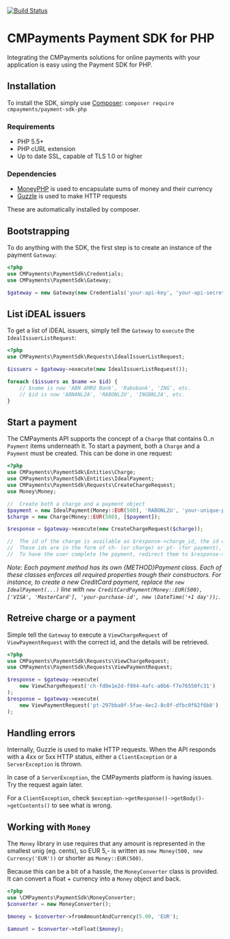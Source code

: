 [![Build Status](https://travis-ci.org/cmpayments/payments-sdk-php.svg?branch=master)](https://travis-ci.org/cmpayments/payments-sdk-php)

# CMPayments Payment SDK for PHP
Integrating the CMPayments solutions for online payments with your application is easy using the Payment SDK for PHP.

## Installation
To install the SDK, simply use [Composer](https://getcomposer.org/):
```composer require cmpayments/payment-sdk-php```

### Requirements
 - PHP 5.5+
 - PHP cURL extension
 - Up to date SSL, capable of TLS 1.0 or higher
 
### Dependencies
 - [MoneyPHP](https://github.com/moneyphp) is used to encapsulate sums of money and their currency
 - [Guzzle](https://github.com/guzzle/guzzle) is used to make HTTP requests
 
These are automatically installed by composer.

## Bootstrapping
To do anything with the SDK, the first step is to create an instance of the payment `Gateway`:

```php
<?php
use CMPayments\PaymentSdk\Credentials;
use CMPayments\PaymentSdk\Gateway;

$gateway = new Gateway(new Credentials('your-api-key', 'your-api-secret'));
```

## List iDEAL issuers
To get a list of iDEAL issuers, simply tell the `Gateway` to `execute` the `IdealIssuerListRequest`:

```php
<?php
use CMPayments\PaymentSdk\Requests\IdealIssuerListRequest;

$issuers = $gateway->execute(new IdealIssuerListRequest());

foreach ($issuers as $name => $id) {
    // $name is now 'ABN AMRO Bank', 'Rabobank', 'ING', etc.
    // $id is now 'ABNANL2A', 'RABONL2U', 'INGBNL2A', etc.
}
```

## Start a payment
The CMPayments API supports the concept of a `Charge` that contains 0..n `Payment` items underneath it. To start a payment, both a `Charge` and a `Payment` must be created.
This can be done in one request:

```php
<?php
use CMPayments\PaymentSdk\Entities\Charge;
use CMPayments\PaymentSdk\Entities\IdealPayment;
use CMPayments\PaymentSdk\Requests\CreateChargeRequest;
use Money\Money;

//  Create both a charge and a payment object
$payment = new IdealPayment(Money::EUR(500), 'RABONL2U', 'your-unique-purchase-id', 'A description of the transaction');
$charge = new Charge(Money::EUR(500), [$payment]);

$response = $gateway->execute(new CreateChargeRequest($charge));

//  The id of the charge is available as $response->charge_id, the id of the payment in $response->payments[0]->payment_id
//  These ids are in the form of ch- (or charge) or pt- (for payment), followed by a uuid v4.
//  To have the user complete the payment, redirect them to $response->payments[0]->payment_details->authentication_url
```

*Note: Each payment method has its own {METHOD}Payment class.
Each of these classes enforces all required properties trough their constructors.
For instance, to create a new CreditCard payment, replace the `new IdealPayment(...)` line with `new CreditCardPayment(Money::EUR(500), ['VISA', 'MasterCard'], 'your-purchase-id', new \DateTime('+1 day'));`.*

## Retreive charge or a payment
Simple tell the `Gateway` to execute a `ViewChargeRequest` of `ViewPaymentRequest` with the correct id, and the details will be retrieved.

```php
<?php
use CMPayments\PaymentSdk\Requests\ViewChargeRequest;
use CMPayments\PaymentSdk\Requests\ViewPaymentRequest;

$response = $gateway->execute(
    new ViewChargeRequest('ch-fd0e1e2d-f994-4afc-a0b6-f7e76550fc31')
);
$response = $gateway->execute(
    new ViewPaymentRequest('pt-297bba0f-5fae-4ec2-8c0f-dfbc0f62f6b0')
);
```

## Handling errors
Internally, Guzzle is used to make HTTP requests. When the API responds with a 4xx or 5xx HTTP status, either a `ClientException` or a `ServerException` is thrown.

In case of a `ServerException`, the CMPayments platform is having issues. Try the request again later.

For a `ClientException`, check `$exception->getResponse()->getBody()->getContents()` to see what is wrong.

## Working with `Money`
The `Money` library in use requires that any amount is represented in the smallest unig (eg. cents),
so EUR 5,- is written as `new Money(500, new Currency('EUR'))` or shorter as `Money::EUR(500)`.

Because this can be a bit of a hassle, the `MoneyConverter` class is provided. It can convert a float + currency into a `Money` object and back.

```php
<?php
use \CMPayments\PaymentSdk\MoneyConverter;
$converter = new MoneyConverter();

$money = $converter->fromAmountAndCurrency(5.00, 'EUR');

$amount = $converter->toFloat($money);
```
